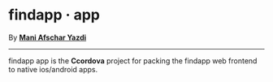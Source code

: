 findapp &middot; app
==============================================================================

By [**Mani Afschar Yazdi**](https://afschar-yazdi.de)

------------------------------------------------------------------------------

findapp app is the **Ccordova** project for packing the findapp web frontend to native ios/android apps.